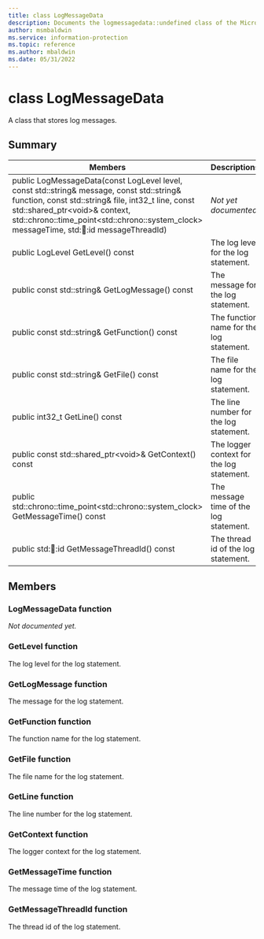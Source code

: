 ```yaml
---
title: class LogMessageData 
description: Documents the logmessagedata::undefined class of the Microsoft Information Protection (MIP) SDK.
author: msmbaldwin
ms.service: information-protection
ms.topic: reference
ms.author: mbaldwin
ms.date: 05/31/2022
---
```


# class LogMessageData 
A class that stores log messages.
  
## Summary
 Members                        | Descriptions                                
--------------------------------|---------------------------------------------
public LogMessageData(const LogLevel level, const std::string& message, const std::string& function, const std::string& file, int32_t line, const std::shared_ptr&lt;void&gt;& context, std::chrono::time_point&lt;std::chrono::system_clock&gt; messageTime, std::thread::id messageThreadId)  | _Not yet documented._
public LogLevel GetLevel() const  |  The log level for the log statement.
public const std::string& GetLogMessage() const  |  The message for the log statement.
public const std::string& GetFunction() const  |  The function name for the log statement.
public const std::string& GetFile() const  |  The file name for the log statement.
public int32_t GetLine() const  |  The line number for the log statement.
public const std::shared_ptr&lt;void&gt;& GetContext() const  |  The logger context for the log statement.
public std::chrono::time_point&lt;std::chrono::system_clock&gt; GetMessageTime() const  |  The message time of the log statement.
public std::thread::id GetMessageThreadId() const  |  The thread id of the log statement.
  
## Members
  
### LogMessageData function
_Not documented yet._

  
### GetLevel function
The log level for the log statement.
  
### GetLogMessage function
The message for the log statement.
  
### GetFunction function
The function name for the log statement.
  
### GetFile function
The file name for the log statement.
  
### GetLine function
The line number for the log statement.
  
### GetContext function
The logger context for the log statement.
  
### GetMessageTime function
The message time of the log statement.
  
### GetMessageThreadId function
The thread id of the log statement.
